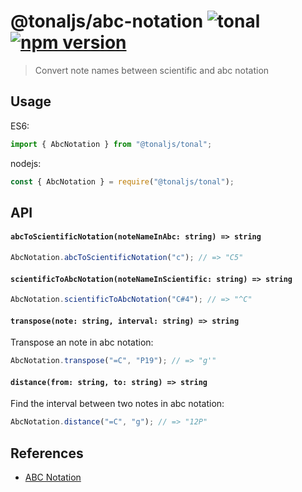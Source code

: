 # @tonaljs/abc-notation ![tonal](https://img.shields.io/badge/@tonaljs-abc_notation-yellow.svg?style=flat-square) [![npm version](https://img.shields.io/npm/v/@tonaljs/abc-notation.svg?style=flat-square)](https://www.npmjs.com/package/@tonaljs/abc-notation)

> Convert note names between scientific and abc notation

## Usage

ES6:

```js
import { AbcNotation } from "@tonaljs/tonal";
```

nodejs:

```js
const { AbcNotation } = require("@tonaljs/tonal");
```

## API

#### `abcToScientificNotation(noteNameInAbc: string) => string`

```js
AbcNotation.abcToScientificNotation("c"); // => "C5"
```

#### `scientificToAbcNotation(noteNameInScientific: string) => string`

```js
AbcNotation.scientificToAbcNotation("C#4"); // => "^C"
```

#### `transpose(note: string, interval: string) => string`

Transpose an note in abc notation:

```js
AbcNotation.transpose("=C", "P19"); // => "g'"
```

#### `distance(from: string, to: string) => string`

Find the interval between two notes in abc notation:

```js
AbcNotation.distance("=C", "g"); // => "12P"
```

## References

- [ABC Notation](https://en.wikipedia.org/wiki/ABC_notation)
